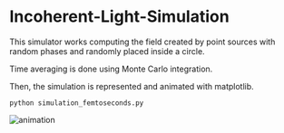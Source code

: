 # Incoherent-Light-Simulation


This simulator works computing the field created by point sources with random phases and randomly placed inside a circle. 

Time averaging is done using Monte Carlo integration. 

Then, the simulation is represented and animated with matplotlib.

```
python simulation_femtoseconds.py
```

![animation](/images/sim1.gif)
